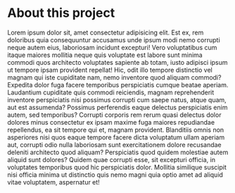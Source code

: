 # About this project

Lorem ipsum dolor sit, amet consectetur adipisicing elit. Est ex, rem doloribus quia consequuntur accusamus unde ipsum modi nemo corrupti neque autem eius, laboriosam incidunt excepturi! Vero voluptatibus cum itaque maiores mollitia neque quis voluptate est labore sunt minima commodi quos architecto voluptates sapiente ab totam, iusto adipisci ipsum ut tempore ipsam provident repellat! Hic, odit illo tempore distinctio vel magnam qui iste cupiditate nam, nemo inventore quod aliquam commodi? Expedita dolor fuga facere temporibus perspiciatis cumque beatae aperiam. Laudantium cupiditate quis commodi reiciendis, magnam reprehenderit inventore perspiciatis nisi possimus corrupti cum saepe natus, atque quam, aut est assumenda? Possimus perferendis eaque delectus perspiciatis enim autem, sed temporibus? Corrupti corporis rem rerum quasi delectus dolor dolores minus consectetur ex ipsam maxime fuga maiores repudiandae repellendus, ea sit tempore qui et, magnam provident. Blanditiis omnis non asperiores nisi quos eaque tempore facere dicta voluptatum ullam aperiam aut, corrupti odio nulla laboriosam sunt exercitationem dolore recusandae deleniti architecto quod aliquam? Perspiciatis quod quidem molestiae autem aliquid sunt dolores? Quidem quae corrupti esse, sit excepturi officia, in voluptates temporibus quod hic perspiciatis dolor. Mollitia similique suscipit nisi officia minima ut distinctio quis nemo magni quia optio amet ad aliquid vitae voluptatem, aspernatur et!


